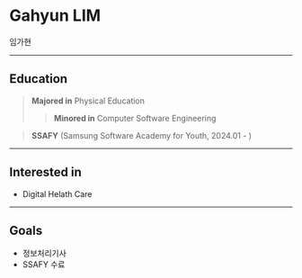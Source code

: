 # Gahyun LIM
임가현
___

## Education 
>__Majored in__ Physical Education
>>__Minored in__ Computer Software Engineering

> __SSAFY__ (Samsung Software Academy for Youth, 2024.01 - )
___

## Interested in
- Digital Helath Care
___


## Goals
- 정보처리기사
- SSAFY 수료
